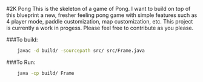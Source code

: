 #2K Pong
 This is the skeleton of a game of Pong. I want to build on top of this blueprint a new, fresher feeling pong game with simple features such as 4 player mode, paddle customization, map customization, etc. This project is currently a work in progess. Please feel free to contribute as you please.

###To build:

```bash
	javac -d build/ -sourcepath src/ src/Frame.java
```

###To Run:

```bash
	java -cp build/ Frame
```
